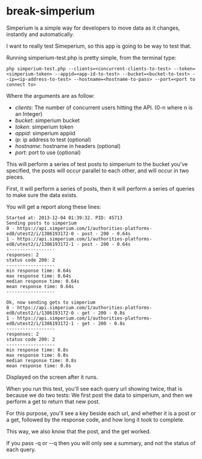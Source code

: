 break-simperium
==============

Simperium is a simple way for developers to move data as it changes, instantly and automatically. 

I want to really test Simeperium, so this app is going to be way to test that.

Running simperium-test.php is pretty simple, from the terminal type:

	php simperium-test.php --clients=<concurrent-clients-to-test> --token=<simperium-token> --appid=<app-id-to-test> --bucket=<bucket-to-test> --ip=<ip-address-to-test> --hostname=<hostname-to-pass> --port=<port to connect to>

Where the arguments are as follow:

- *clients*: The number of concurrent users hitting the API. (0-n where n is an Integer)
- *bucket*: simperium bucket
- *token*: simperium token
- *appid*: simperium appiid
- *ip*: ip address to test (optional)	
- *hostname*: hostname in headers (optional)
- *port*: port to use (optional)

This will perform a series of test posts to simperium to the bucket you've specified, the posts will occur parallel to each other, and will occur in two pieces.

First, it will perform a series of posts, then it will perform a series of queries to make sure the data exists.

You will get a report along these lines:

	Started at: 2013-12-04 01:39:32. PID: 45713
	Sending posts to simperium
	0 - https://api.simperium.com/1/authorities-platforms-ed8/utest2/i/1386193172-0 - post - 200 - 0.64s
	1 - https://api.simperium.com/1/authorities-platforms-ed8/utest2/i/1386193172-1 - post - 200 - 0.64s
	------------------
	responses: 2
	status code 200: 2
	------------------
	min response time: 0.64s
	max response time: 0.64s
	median response time: 0.64s
	mean response time: 0.64s
	------------------
	
	Ok, now sending gets to simperium
	0 - https://api.simperium.com/1/authorities-platforms-ed8/utest2/i/1386193172-0 - get - 200 - 0.8s
	1 - https://api.simperium.com/1/authorities-platforms-ed8/utest2/i/1386193172-1 - get - 200 - 0.8s
	------------------
	responses: 2
	status code 200: 2
	------------------
	min response time: 0.8s
	max response time: 0.8s
	median response time: 0.8s
	mean response time: 0.8s

	
Displayed on the screen after it runs.

When you run this test, you'll see each query url showing twice, that is because we do two tests: We first post the data to simperium, and then we perform a get to return that new post.

For this purpose, you'll see a key beside each url, and whether it is a post or a get, followed by the response code, and how long it took to complete.

This way, we also know that the post, and the get worked. 

If you pass -q or --q then you will only see a summary, and not the status of each query.